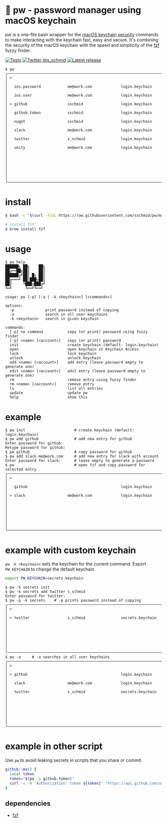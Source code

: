 # 🔐 pw - password manager using macOS keychain

pw is a one-file bash wrapper for the [macOS keychain](https://developer.apple.com/documentation/security/keychain_services) [security](https://ss64.com/osx/security.html) commands to make interacting with the keychain fast, easy and secure. It's combining the security of the macOS keychain with the speed and simplicity of the [fzf](https://github.com/junegunn/fzf) fuzzy finder.

[![Tests](https://github.com/sschmid/pw/actions/workflows/tests.yaml/badge.svg)](https://github.com/sschmid/pw/actions/workflows/tests.yaml)
[![Twitter @s_schmid](https://img.shields.io/badge/twitter-follow%20%40s__schmid-blue.svg)](https://twitter.com/intent/follow?original_referer=https%3A%2F%2Fgithub.com%2Fsschmid%2Fpw&screen_name=s_schmid&tw_p=followbutton)
[![Latest release](https://img.shields.io/github/release/sschmid/pw.svg)](https://github.com/sschmid/pw/releases)

```
$ pw
╭──────────────────────────────────────────────────────────────────────────────╮
│ >                                                                            │
│   ios.password            me@work.com             login.keychain             │
│   ios.user                me@work.com             login.keychain             │
│ > github                  sschmid                 login.keychain             │
│   github.token            sschmid                 login.keychain             │
│   nuget                   sschmid                 login.keychain             │
│   slack                   me@work.com             login.keychain             │
│   twitter                 s_schmid                login.keychain             │
│   unity                   me@work.com             login.keychain             │
│                                                                              │
│                                                                              │
│                                                                              │
╰──────────────────────────────────────────────────────────────────────────────╯
```

# install

```bash
$ bash -c "$(curl -fsSL https://raw.githubusercontent.com/sschmid/pw/main/install)"

# install fzf
$ brew install fzf
```

# usage

```
$ pw help
██████╗ ██╗    ██╗
██╔══██╗██║    ██║
██████╔╝██║ █╗ ██║
██╔═══╝ ██║███╗██║
██║     ╚███╔███╔╝
╚═╝      ╚══╝╚══╝

usage: pw [-p] [-a | -k <keychain>] [<commands>]

options:
  -p              print password instead of copying
  -a              search in all user keychains
  -k <keychain>   search in given keychain

commands:
  [-p] no command           copy (or print) password using fuzzy finder
  [-p] <name> [<account>]   copy (or print) password
  init                      create keychain (default: login.keychain)
  open                      open keychain in Keychain Access
  lock                      lock keychain
  unlock                    unlock keychain
  add <name> [<account>]    add entry (leave password empty to generate one)
  edit <name> [<account>]   edit entry (leave password empty to generate one)
  rm                        remove entry using fuzzy finder
  rm <name> [<account>]     remove entry
  ls                        list all entries
  update                    update pw
  help                      show this
```

# example

```
$ pw init                      # create keychain (default: login.keychain)
$ pw add github                # add new entry for github
Enter password for github:
Retype password for github:
$ pw github                    # copy password for github
$ pw add slack me@work.com     # add new entry for slack with account
Enter password for slack:      # leave empty to generate a password
$ pw                           # open fzf and copy password for selected entry
╭──────────────────────────────────────────────────────────────────────────────╮
│ >                                                                            │
│   github                                          login.keychain             │
│ > slack                   me@work.com             login.keychain             │
│                                                                              │
│                                                                              │
│                                                                              │
╰──────────────────────────────────────────────────────────────────────────────╯
```

# example with custom keychain
`pw -k <keychain>` sets the keychain for the current command.
Export `PW_KEYCHAIN` to change the default keychain.

```bash
export PW_KEYCHAIN=secrets.keychain
```

```
$ pw -k secrets init
$ pw -k secrets add twitter s_schmid
Enter password for twitter:
$ pw -p -k secrets    # -p prints password instead of copying
╭──────────────────────────────────────────────────────────────────────────────╮
│ >                                                                            │
│ > twitter                 s_schmid                secrets.keychain           │
│                                                                              │
│                                                                              │
│                                                                              │
╰──────────────────────────────────────────────────────────────────────────────╯
$ pw -a     # -a searches in all user keychains
╭──────────────────────────────────────────────────────────────────────────────╮
│ >                                                                            │
│ > github                                          login.keychain             │
│   slack                   me@work.com             login.keychain             │
│   twitter                 s_schmid                secrets.keychain           │
│                                                                              │
│                                                                              │
│                                                                              │
╰──────────────────────────────────────────────────────────────────────────────╯
```

# example in other script
Use `pw` to avoid leaking secrets in scripts that you share or commit.

```bash
github::me() {
  local token
  token="$(pw -p github.token)"
  curl -s -H "Authorization: token ${token}" "https://api.github.com/user"
}
```

## dependencies
- [fzf](https://github.com/junegunn/fzf)
